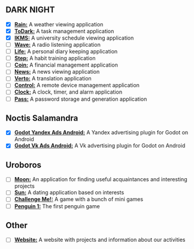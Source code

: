 ## DARK NIGHT

- [x] **[Rain:](Rain.md)** A weather viewing application
- [x] **[ToDark:](ToDark.md)** A task management application
- [x] **[IKMS:](IKMS.md)** A university schedule viewing application
- [ ] **[Wave:](Wave.md)** A radio listening application
- [ ] **[Life:](Life.md)** A personal diary keeping application
- [ ] **[Step:](Step.md)** A habit training application
- [ ] **[Coin:](Coin.md)** A financial management application
- [ ] **[News:](News.md)** A news viewing application
- [ ] **[Verto:](Verto.md)** A translation application
- [ ] **[Control:](Control.md)** A remote device management application
- [ ] **[Clock:](Clock.md)** A clock, timer, and alarm application
- [ ] **[Pass:](Pass.md)** A password storage and generation application

## Noctis Salamandra

- [x] **[Godot Yandex Ads Android:](GodotYandexAdsAndroid.md)** A Yandex advertising plugin for Godot on Android
- [x] **[Godot Vk Ads Android:](GodotVkAdsAndroid.md)** A Vk advertising plugin for Godot on Android

## Uroboros

- [ ] **[Moon:](Moon.md)** An application for finding useful acquaintances and interesting projects
- [ ] **[Sun:](Sun.md)** A dating application based on interests
- [ ] **[Challenge Me!:](ChallengeMe.md)** A game with a bunch of mini games
- [ ] **[Penguin 1:](Penguin1.md)** The first penguin game

## Other

- [ ] **[Website:](Website.md)** A website with projects and information about our activities

